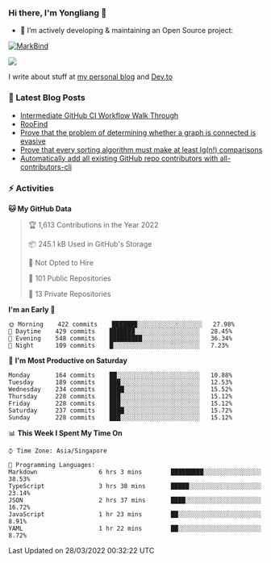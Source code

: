 ### Hi there, I'm Yongliang 👋 

- 🔭 I’m actively developing & maintaining an Open Source project:

[![MarkBind](https://github-readme-stats.vercel.app/api/pin/?username=markbind&repo=markbind)](https://github.com/MarkBind/markbind)

<img
align="center"
src="https://github-readme-stats.vercel.app/api/?username=tlylt&theme=dracula"
/>

I write about stuff at [my personal blog](https://www.yongliangliu.com/) and [Dev.to](https://dev.to/tlylt)

### 📕 Latest Blog Posts

<!-- BLOG-POST-LIST:START -->
- [Intermediate GitHub CI Workflow Walk Through](https://www.yongliangliu.com/blog/intermediate-github-ci-workflow-walk-through/)
- [RooFind](https://www.yongliangliu.com/blog/roofind/)
- [Prove that the problem of determining whether a graph is connected is evasive](https://www.yongliangliu.com/blog/prove-graph-check-connected-evasive/)
- [Prove that every sorting algorithm must make at least lg&lpar;n!&rpar; comparisons](https://www.yongliangliu.com/blog/prove-sorting-at-least-lgn/)
- [Automatically add all existing GitHub repo contributors with all-contributors-cli](https://www.yongliangliu.com/blog/all-contributors-cli-recognize-existing/)
<!-- BLOG-POST-LIST:END -->

### ⚡ Activities
<!--START_SECTION:waka-->
**🐱 My GitHub Data** 

> 🏆 1,613 Contributions in the Year 2022
 > 
> 📦 245.1 kB Used in GitHub's Storage 
 > 
> 🚫 Not Opted to Hire
 > 
> 📜 101 Public Repositories 
 > 
> 🔑 13 Private Repositories  
 > 
**I'm an Early 🐤** 

```text
🌞 Morning    422 commits    ███████░░░░░░░░░░░░░░░░░░   27.98% 
🌆 Daytime    429 commits    ███████░░░░░░░░░░░░░░░░░░   28.45% 
🌃 Evening    548 commits    █████████░░░░░░░░░░░░░░░░   36.34% 
🌙 Night      109 commits    █░░░░░░░░░░░░░░░░░░░░░░░░   7.23%

```
📅 **I'm Most Productive on Saturday** 

```text
Monday       164 commits    ██░░░░░░░░░░░░░░░░░░░░░░░   10.88% 
Tuesday      189 commits    ███░░░░░░░░░░░░░░░░░░░░░░   12.53% 
Wednesday    234 commits    ████░░░░░░░░░░░░░░░░░░░░░   15.52% 
Thursday     228 commits    ███░░░░░░░░░░░░░░░░░░░░░░   15.12% 
Friday       228 commits    ███░░░░░░░░░░░░░░░░░░░░░░   15.12% 
Saturday     237 commits    ████░░░░░░░░░░░░░░░░░░░░░   15.72% 
Sunday       228 commits    ███░░░░░░░░░░░░░░░░░░░░░░   15.12%

```


📊 **This Week I Spent My Time On** 

```text
⌚︎ Time Zone: Asia/Singapore

💬 Programming Languages: 
Markdown                 6 hrs 3 mins        █████████░░░░░░░░░░░░░░░░   38.53% 
TypeScript               3 hrs 38 mins       █████░░░░░░░░░░░░░░░░░░░░   23.14% 
JSON                     2 hrs 37 mins       ████░░░░░░░░░░░░░░░░░░░░░   16.72% 
JavaScript               1 hr 23 mins        ██░░░░░░░░░░░░░░░░░░░░░░░   8.91% 
YAML                     1 hr 22 mins        ██░░░░░░░░░░░░░░░░░░░░░░░   8.72%

```


 Last Updated on 28/03/2022 00:32:22 UTC
<!--END_SECTION:waka-->